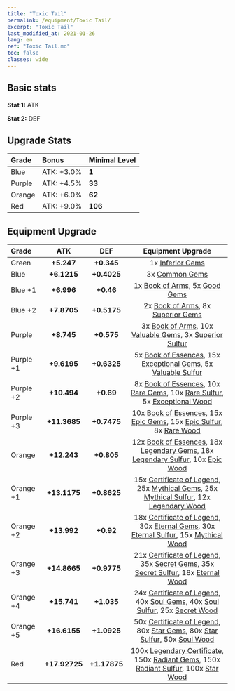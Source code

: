 ```yaml
---
title: "Toxic Tail"
permalink: /equipment/Toxic Tail/
excerpt: "Toxic Tail"
last_modified_at: 2021-01-26
lang: en
ref: "Toxic Tail.md"
toc: false
classes: wide
---
```


## Basic stats
 **Stat 1:** ATK

 **Stat 2:** DEF

## Upgrade Stats

  |     Grade    |   Bonus | Minimal Level | 
  |:-------------|:--------|:--------------| 
  | Blue | ATK: +3.0% | **1** | 
  | Purple | ATK: +4.5% | **33** | 
  | Orange | ATK: +6.0% | **62** | 
  | Red | ATK: +9.0% | **106** | 


## Equipment Upgrade

  |          Grade      | ATK | DEF | Equipment Upgrade |
  |:--------------------|:---------:|:---------:|:----------------:|
  | Green | **+5.247** | **+0.345** | 1x [ Inferior Gems](/Items/mat_54/) |
  | Blue | **+6.1215** | **+0.4025** | 3x [ Common Gems](/Items/mat_69/) |
  | Blue +1 | **+6.996** | **+0.46** | 1x [ Book of Arms](/Items/mat_32/), 5x [ Good Gems](/Items/mat_4/) |
  | Blue +2 | **+7.8705** | **+0.5175** | 2x [ Book of Arms](/Items/mat_71/), 8x [ Superior Gems](/Items/mat_41/) |
  | Purple | **+8.745** | **+0.575** | 3x [ Book of Arms](/Items/mat_6/), 10x [ Valuable Gems](/Items/mat_80/), 3x [ Superior Sulfur](/Items/mat_30/) |
  | Purple +1 | **+9.6195** | **+0.6325** | 5x [ Book of Essences](/Items/mat_44/), 15x [ Exceptional Gems](/Items/mat_17/), 5x [ Valuable Sulfur](/Items/mat_66/) |
  | Purple +2 | **+10.494** | **+0.69** | 8x [ Book of Essences](/Items/mat_84/), 10x [ Rare Gems](/Items/mat_59/), 10x [ Rare Sulfur](/Items/mat_46/), 5x [ Exceptional Wood](/Items/mat_82/) |
  | Purple +3 | **+11.3685** | **+0.7475** | 10x [ Book of Essences](/Items/mat_20/), 15x [ Epic Gems](/Items/mat_94/), 15x [ Epic Sulfur](/Items/mat_83/), 8x [ Rare Wood](/Items/mat_14/) |
  | Orange | **+12.243** | **+0.805** | 12x [ Book of Essences](/Items/mat_60/), 18x [ Legendary Gems](/Items/mat_31/), 18x [ Legendary Sulfur](/Items/mat_18/), 10x [ Epic Wood](/Items/mat_57/) |
  | Orange +1 | **+13.1175** | **+0.8625** | 15x [ Certificate of Legend](/Items/mat_96/), 25x [ Mythical Gems](/Items/mat_74/), 25x [ Mythical Sulfur](/Items/mat_35/), 12x [ Legendary Wood](/Items/mat_93/) |
  | Orange +2 | **+13.992** | **+0.92** | 18x [ Certificate of Legend](/Items/mat_25/), 30x [ Eternal Gems](/Items/mat_86/), 30x [ Eternal Sulfur](/Items/mat_97/), 15x [ Mythical Wood](/Items/mat_9/) |
  | Orange +3 | **+14.8665** | **+0.9775** | 21x [ Certificate of Legend](/Items/mat_38/), 35x [ Secret Gems](/Items/mat_47/), 35x [ Secret Sulfur](/Items/mat_7/), 18x [ Eternal Wood](/Items/mat_75/) |
  | Orange +4 | **+15.741** | **+1.035** | 24x [ Certificate of Legend](/Items/mat_100/), 40x [ Soul Gems](/Items/mat_77/), 40x [ Soul Sulfur](/Items/mat_73/), 25x [ Secret Wood](/Items/mat_87/) |
  | Orange +5 | **+16.6155** | **+1.0925** | 50x [ Certificate of Legend](/Items/mat_11/), 80x [ Star Gems](/Items/mat_89/), 80x [ Star Sulfur](/Items/mat_101/), 50x [ Soul Wood](/Items/mat_49/) |
  | Red | **+17.92725** | **+1.17875** | 100x [ Legendary Certificate](/Items/mat_76/), 150x [ Radiant Gems](/Items/mat_52/), 150x [ Radiant Sulfur](/Items/mat_10/), 100x [ Star Wood](/Items/mat_63/) |

